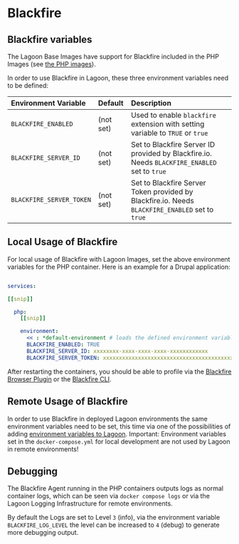 # Blackfire

## Blackfire variables

The Lagoon Base Images have support for Blackfire included in the PHP Images (see [the PHP images](https://github.com/uselagoon/lagoon-images/blob/main/images/php-fpm/entrypoints/80-php-blackfire.sh)).

In order to use Blackfire in Lagoon, these three environment variables need to be defined:

| Environment Variable | Default | Description |
| :--- | :--- | :--- |
| `BLACKFIRE_ENABLED` | \(not set\) | Used to enable `blackfire` extension with setting variable to `TRUE` or `true` |
| `BLACKFIRE_SERVER_ID` | \(not set\) | Set to Blackfire Server ID provided by Blackfire.io. Needs `BLACKFIRE_ENABLED` set to `true` |
| `BLACKFIRE_SERVER_TOKEN` | \(not set\) | Set to Blackfire Server Token provided by Blackfire.io. Needs `BLACKFIRE_ENABLED` set to `true` |

## Local Usage of Blackfire

For local usage of Blackfire with Lagoon Images, set the above environment variables for the PHP container. Here is an example for a Drupal application:

```yaml title="docker-compose.yml"

services:

[[snip]]

  php:
    [[snip]]

    environment:
      << : *default-environment # loads the defined environment variables from the top
      BLACKFIRE_ENABLED: TRUE
      BLACKFIRE_SERVER_ID: xxxxxxxx-xxxx-xxxx-xxxx-xxxxxxxxxxxx
      BLACKFIRE_SERVER_TOKEN: xxxxxxxxxxxxxxxxxxxxxxxxxxxxxxxxxxxxxxxxxxxxxxxxxxxxxxxxxxxxxxxx
```

After restarting the containers, you should be able to profile via the [Blackfire Browser Plugin](https://blackfire.io/docs/profiling-cookbooks/profiling-http-via-browser) or the [Blackfire CLI](https://blackfire.io/docs/profiling-cookbooks/profiling-http-via-cli).

## Remote Usage of Blackfire

In order to use Blackfire in deployed Lagoon environments the same environment variables need to be set, this time via one of the possibilities of adding [environment variables to Lagoon](../concepts-advanced/environment-variables.md). Important: Environment variables set in the `docker-compose.yml` for local development are not used by Lagoon in remote environments!

## Debugging

The Blackfire Agent running in the PHP containers outputs logs as normal container logs, which can be seen via `docker compose logs` or via the Lagoon Logging Infrastructure for remote environments.

By default the Logs are set to Level `3` (info), via the environment variable `BLACKFIRE_LOG_LEVEL` the level can be increased to `4` (debug) to generate more debugging output.
